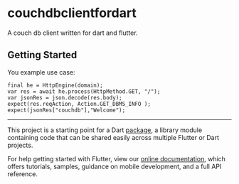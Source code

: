 # couchdbclientfordart

A couch db client written for dart and flutter.

## Getting Started

You example use case:
```
final he = HttpEngine(domain);
var res = await he.process(HttpMethod.GET, "/");
var jsonRes = json.decode(res.body);
expect(res.reqAction, Action.GET_DBMS_INFO );
expect(jsonRes["couchdb"],"Welcome");
```
___
This project is a starting point for a Dart
[package](https://flutter.dev/developing-packages/),
a library module containing code that can be shared easily across
multiple Flutter or Dart projects.

For help getting started with Flutter, view our 
[online documentation](https://flutter.dev/docs), which offers tutorials, 
samples, guidance on mobile development, and a full API reference.
